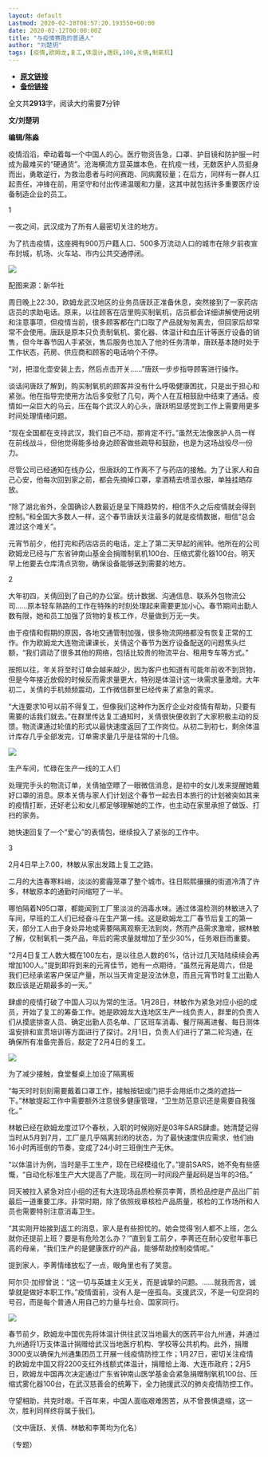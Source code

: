 ```yaml
---
layout: default
Lastmod: 2020-02-28T08:57:20.193550+00:00
date: 2020-02-12T00:00:00Z
title: "与疫情赛跑的普通人"
author: "刘楚玥"
tags: [疫情,欧姆龙,复工,体温计,唐跃,100,关倩,制氧机]
---
```


* [**原文链接**](http://mp.weixin.qq.com/s?__biz=Njk5MTE1&mid=2652403907&idx=2&sn=e21ca5b3307fa6111d4ea93bf44bb44f&chksm=33d9854704ae0c5125d8416ae7f019e46affa8000f0f43414a9390186c263d5df5990e95d6bd#rd)
* [**备份链接**](http://archive.is/A2wtm)


全文共**2913**字，阅读大约需要**7**分钟

**文/刘楚玥**

**编辑/陈淼**

疫情滔滔，牵动着每一个中国人的心。医疗物资告急，口罩、护目镜和防护服一时成为最难买的“硬通货”。沧海横流方显英雄本色，在抗疫一线，无数医护人员挺身而出，勇敢逆行，为救治患者与时间赛跑、同病魔较量；在后方，同样有一群人扛起责任，冲锋在前，用坚守和付出传递温暖和力量，这其中就包括许多重要医疗设备制造企业的员工。

1

一夜之间，武汉成为了所有人最密切关注的地方。

为了抗击疫情，这座拥有900万户籍人口、500多万流动人口的城市在除夕前夜宣布封城，机场、火车站、市内公共交通停闭。

![](/images/post/57a54e0c83ac52942a7c36f770a343ec.jpg)

配图来源：新华社

周日晚上22:30，欧姆龙武汉地区的业务员唐跃正准备休息，突然接到了一家药店店员的求助电话。原来，以往顾客在店里购买制氧机，店员都会详细讲解使用说明和注意事项，但疫情当前，很多顾客都在门口取了产品就匆匆离去，但回家后却常常不会使用。唐跃是原本只负责制氧机、雾化器、体温计和血压计等医疗设备的销售，但今年春节因人手紧张，售后服务也加入了他的任务清单，唐跃基本随时处于工作状态，药房、供应商和顾客的电话响个不停。

“对，把湿化壶安装上去，然后点击开关……”唐跃一步步指导顾客进行操作。

谈话间唐跃了解到，购买制氧机的顾客并没有什么呼吸健康困扰，只是出于担心和紧张。他在指导完使用方法后多安慰了几句，两个人在互相鼓励中结束了通话。疫情如一朵巨大的乌云，压在每个武汉人的心头，唐跃明显感觉到工作上需要用更多时间处理情绪问题。

“现在全国都在支持武汉，我们自己不动，那肯定不行。”虽然无法像医护人员一样在前线战斗，但他觉得能多给身边顾客做些疏导和鼓励，也是为这场战役尽一份力。

尽管公司已经通知在线办公，但唐跃的工作离不了与药店的接触。为了让家人和自己心安，他每次回到家之前，都会先摘掉口罩，拿酒精去喷湿衣服，单独挂晒存放。

“除了湖北省外，全国确诊人数最近是呈下降趋势的，相信不久之后疫情就会得到控制。”和全国大多数人一样，这个春节唐跃关注最多的就是疫情数据，相信“总会渡过这个难关”。

元宵节前夕，他打完和药店店员的电话，定上了第二天早起的闹钟。他所在的公司欧姆龙已经与广东省钟南山基金会捐赠制氧机100台、压缩式雾化器100台。明天早上他要去仓库清点货物，确保设备能够送到需要的地方。

2

大年初四，关倩回到了自己的办公室。统计数据、沟通信息、联系外包物流公司……原本轻车熟路的工作在特殊的时刻处理起来需要更加小心。春节期间出勤人数有限，她和员工加强了货物的复核工作，尽量做到万无一失。

由于疫情和假期的原因，各地交通管制加强，很多物流网络都没有恢复正常的工作。作为欧姆龙大连物流课课长，关倩这个春节为医疗设备配送的问题焦头烂额，“我们调动了很多其他的网络，包括比较贵的物流平台、租用专车等方式。”

按照以往，年关将至时订单会越来越少，因为客户也知道有可能年前收不到货物，但是今年接近放假的时候反而需求量更大，特别是体温计这一块需求量激增。大年初二，关倩的手机频频震动，工作微信群里已经传来了紧急的需求。

“大连要求10号以前不得复工，但像我们这种作为医疗企业对疫情有帮助，只要有需要的话我们就去。”在群里传达复工通知时，关倩很快便收到了大家积极主动的反馈。物流课通过轮值的形式以最快速度返回了工作岗位。从初二到初七，剩余体温计库存几乎全部发完，订单需求量几乎是往常的十几倍。

![](/images/post/5d5f84588fcc96f5ba935dc10fc8ffb2.jpg)

生产车间，忙碌在生产一线的工人们

处理完手头的物流订单，关倩抽空瞟了一眼微信消息，是初中的女儿发来提醒她戴好口罩的消息。原本关倩与家人们计划这个春节一起去日本旅行的计划被突如其来的疫情打断，还好老公和女儿都足够理解她的工作，也主动在家里承担了做饭、打扫的家务。

她快速回复了一个“爱心”的表情包，继续投入了紧张的工作中。

3

2月4日早上7:00，林敏从家出发踏上复工之路。

二月的大连春寒料峭，淡淡的雾霾笼罩了整个城市。往日熙熙攘攘的街道冷清了许多，林敏原本的通勤时间缩短了一半。

哪怕隔着N95口罩，都能闻到工厂里淡淡的消毒水味。通过体温检测的林敏进入了车间，早班的工人们已经奋斗在生产第一线。这是欧姆龙工厂春节后复工的第一天，部分工人由于身处异地或需要隔离观察无法到岗，然而产品需求激增，据林敏了解，仅制氧机一类产品，年后的需求量就增加了至少30%，任务艰巨而重要。

“2月4日复工人数大概在100左右，是以往总人数的6%，估计过几天陆陆续续会再增加100人。”提到即将到来的元宵佳节，她有一点期待，“虽然元宵是周六，但是我们已经承诺客户保证产量，所以当天肯定是没法休息，而且元宵节时复工出勤人数应该是近期最多的一天。”

肆虐的疫情打破了中国人习以为常的生活。1月28日，林敏作为紧急对应小组的成员，开始了复工的筹备工作。她是欧姆龙大连地区生产一线负责人，群里的负责人们从摸底排查人员、确定出勤人员名单、厂区班车消毒、餐厅隔离进餐、每日测体温安排和宣贯培训等方面进行了探讨。2月1日，负责人们进行了第二轮沟通，在确保所有准备完善后，敲定了2月4日的复工。

![](/images/post/1d987b20bef59d14158652e280ba7388.jpg)

为了减少接触，食堂餐桌上加设了隔离板

“每天时时刻刻需要戴着口罩工作，接触按钮或门把手会用纸巾之类的遮挡一下。”林敏提起工作中需要额外注意很多健康管理，“卫生防范意识还是需要自我强化。”

林敏已经在欧姆龙度过17个春秋，入职的时候刚好是03年SARS肆虐。她清楚记得当时从5月到7月，工厂是几乎隔离封闭的状态，为了最快速度供应需求，他们由16小时两班倒的节奏，变成了24小时三班倒生产无休。

“以体温计为例，当时是手工生产，现在已经模组化了。”提前SARS，她不免有些感慨，“自动化标准生产大大提高了产能，现在同一时间段产量起码是当年的3倍。”

同天被拉入紧急对应小组的还有大连现场品质检察员李菁，质检品控是产品出厂前最后一道重要工序。非常时期，除了依照规章核检产品质量，核检的工作场所和人员也需要特别注意消毒卫生。

“其实刚开始接到返工的消息，家人是有些担忧的。她会觉得‘别人都不上班，怎么就你还提前上班？要是有危险怎么办？’”直到复工前夕，李菁还在耐心安慰年事已高的母亲，“我们生产的是健康医疗的产品，能够帮助控制疫情呢。”

提到家人，李菁情绪放松了一点，眼角里也有了笑意。

阿尔贝·加缪曾说：“这一切与英雄主义无关，而是诚挚的问题。……就我而言，诚挚就是做好本职工作。”疫情面前，没有人是一座孤岛。支援武汉，不是一句空洞的号召，而是每个普通人用自己的力量与社会、国家同行。

![](/images/post/5c87b5b092062e63470aaa079dbc37a2.jpg)

春节前夕，欧姆龙中国优先将体温计供往武汉当地最大的医药平台九州通，并通过九州通将1万支体温计捐赠给武汉当地医疗机构、学校等公共机构。此外，捐赠3000支以确保九州通集团员工开展一线疫情防控工作；1月27日，密切关注疫情的欧姆龙中国又将2200支红外线额式体温计，捐赠给上海、大连市政府；2月5日，欧姆龙中国再次决定通过广东省钟南山医学基金会紧急捐赠制氧机100台、压缩式雾化器100台，在武汉慈善会的统筹下，全力驰援武汉的肺炎疫情防控工作。

守望相助，共克时艰。千百年来，中国人面临艰难困苦，从不曾畏惧退缩，这一次，胜利同样终将属于我们。

（文中唐跃、关倩、林敏和李菁均为化名）

（专题）

